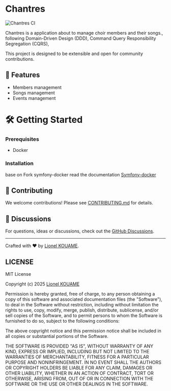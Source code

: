 # Chantres

![Chantres CI](https://github.com/lionelkouame/challenger-open-source/actions/workflows/ci.yml/badge.svg)


Chantres is a application about to manage choir members and their songs.,
following Domain-Driven Design (DDD),
Command Query Responsibility Segregation (CQRS),

This project is designed to be extensible and open for community contributions.

## 🚀 Features
- Members management
- Songs management
- Events management

# 🛠️ Getting Started

### Prerequisites
- Docker

### Installation
base on Fork symfony-docker read the documentation
[Symfony-docker](docs/symfony-docker.md)


## 🤝 Contributing
We welcome contributions! Please see [CONTRIBUTING.md](CONTRIBUTING.md) for details.

## 💬 Discussions
For questions, ideas or discussions, check out the [GitHub Discussions](https://github.com/yourusername/quiz-master/discussions).

---

Crafted with ❤️ by [Lionel KOUAME](https://github.com/lionelkouame).

## LICENSE

MIT License

Copyright (c) 2025 [Lionel KOUAME](https://github.com/lionelkouame)

Permission is hereby granted, free of charge, to any person obtaining a copy
of this software and associated documentation files (the "Software"), to deal
in the Software without restriction, including without limitation the rights
to use, copy, modify, merge, publish, distribute, sublicense, and/or sell
copies of the Software, and to permit persons to whom the Software is
furnished to do so, subject to the following conditions:

The above copyright notice and this permission notice shall be included in all
copies or substantial portions of the Software.

THE SOFTWARE IS PROVIDED "AS IS", WITHOUT WARRANTY OF ANY KIND, EXPRESS OR
IMPLIED, INCLUDING BUT NOT LIMITED TO THE WARRANTIES OF MERCHANTABILITY,
FITNESS FOR A PARTICULAR PURPOSE AND NONINFRINGEMENT. IN NO EVENT SHALL THE
AUTHORS OR COPYRIGHT HOLDERS BE LIABLE FOR ANY CLAIM, DAMAGES OR OTHER
LIABILITY, WHETHER IN AN ACTION OF CONTRACT, TORT OR OTHERWISE, ARISING FROM,
OUT OF OR IN CONNECTION WITH THE SOFTWARE OR THE USE OR OTHER DEALINGS IN THE
SOFTWARE.
